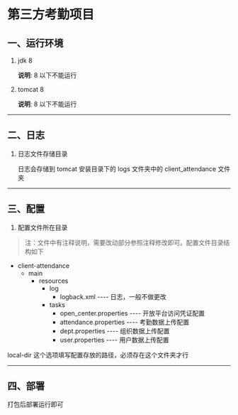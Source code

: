 # 第三方考勤项目


## 一、运行环境

1. jdk 8

   **说明**: 8 以下不能运行
   
2. tomcat 8

   **说明**: 8 以下不能运行

----

## 二、日志

1. 日志文件存储目录

   日志会存储到 tomcat 安装目录下的 logs 文件夹中的 client_attendance 文件夹
   
----

## 三、配置

1. 配置文件所在目录

  > 注：文件中有注释说明，需要改动部分参照注释修改即可。配置文件目录结构如下
   * client-attendance
     * main  
       * resources
         * log
           * logback.xml ---- 日志，一般不做更改
         * tasks
           * open_center.properties ---- 开放平台访问凭证配置
           * attendance.properties ---- 考勤数据上传配置
           * dept.properties ---- 组织数据上传配置
           * user.properties ---- 用户数据上传配置
    

local-dir 这个选项填写配置存放的路径，必须存在这个文件夹才行

----

## 四、部署

   打包后部署运行即可


